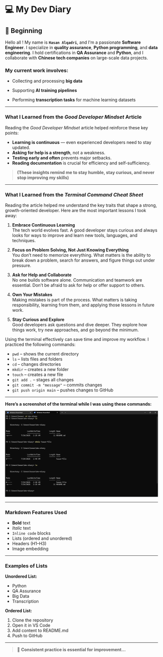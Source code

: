 # 💻 My Dev Diary

## 👋 Beginning

Hello all ! My name is **`Hasan Alqadri`**, and I'm a passionate **Software Engineer**. I specialize in **quality assurance**, **Python programming**, and **data engineering**. I hold certifications in **QA Assurance** and **Python**, and I collaborate with **Chinese tech companies** on large-scale data projects.

### **My current work involves:**

- Collecting and processing **big data**

- Supporting **AI training pipelines**
- Performing **transcription tasks** for machine learning datasets

---

### What I Learned from the *Good Developer Mindset* Article

Reading the *Good Developer Mindset* article helped reinforce these key points:

- **Learning is continuous** — even experienced developers need to stay updated.
- **Asking for help is a strength**, not a weakness.
- **Testing early and often** prevents major setbacks.
- **Reading documentation** is crucial for efficiency and self-sufficiency.

>**(These insights remind me to stay humble, stay curious, and never stop improving my skills)**

---

### What I Learned from the *Terminal Command Cheat Sheet*

Reading the article helped me understand the key traits that shape a strong, growth-oriented developer. Here are the most important lessons I took away:

1. **Embrace Continuous Learning**  
   The tech world evolves fast. A good developer stays curious and always looks for ways to improve and learn new tools, languages, and techniques.

2. **Focus on Problem Solving, Not Just Knowing Everything**  
   You don’t need to memorize everything. What matters is the ability to break down a problem, search for answers, and figure things out under pressure.

3. **Ask for Help and Collaborate**  
   No one builds software alone. Communication and teamwork are essential. Don’t be afraid to ask for help or offer support to others.

4. **Own Your Mistakes**  
   Making mistakes is part of the process. What matters is taking responsibility, learning from them, and applying those lessons in future work.

5. **Stay Curious and Explore**  
   Good developers ask questions and dive deeper. They explore how things work, try new approaches, and go beyond the minimum.

Using the terminal effectively can save time and improve my workflow. I practiced the following commands:

- `pwd` – shows the current directory
- `ls` – lists files and folders
- `cd` – changes directories
- `mkdir` – creates a new folder
- `touch` – creates a new file
- `git add .` – stages all changes
- `git commit -m "message"` – commits changes
- `git push origin main` – pushes changes to GitHub

---

**Here’s a screenshot of the terminal while I was using these commands:**

![Terminal Screenshot](./MyCommands.png)

---

### Markdown Features Used

- **Bold** text
- *Italic* text
- `Inline code` blocks
- Lists (ordered and unordered)
- Headers (H1–H3)
- Image embedding

---

### Examples of Lists

**Unordered List:**

- Python
- QA Assurance
- Big Data
- Transcription

**Ordered List:**

1. Clone the repository
2. Open it in VS Code
3. Add content to README.md
4. Push to GitHub

---

> 📌 **Consistent practice is essential for improvement...**
